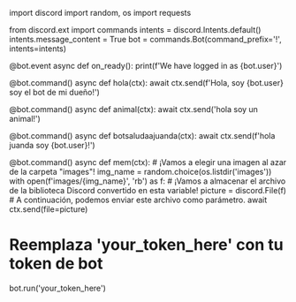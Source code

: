 import discord
import random, os
import requests

from discord.ext import commands
intents = discord.Intents.default()
intents.message_content = True
bot = commands.Bot(command_prefix='!', intents=intents)

@bot.event
async def on_ready():
    print(f'We have logged in as {bot.user}')

@bot.command()
async def hola(ctx):
    await ctx.send(f'Hola, soy {bot.user} soy el bot de mi dueño!')

@bot.command()
async def animal(ctx):
    await ctx.send('hola soy un animal!')

@bot.command()
async def  botsaludaajuanda(ctx):
    await ctx.send(f'hola juanda soy {bot.user}!')

@bot.command()
async def mem(ctx):
    # ¡Vamos a elegir una imagen al azar de la carpeta "images"!
    img_name = random.choice(os.listdir('images'))
    with open(f'images/{img_name}', 'rb') as f:
        # ¡Vamos a almacenar el archivo de la biblioteca Discord convertido en esta variable!
        picture = discord.File(f)
    # A continuación, podemos enviar este archivo como parámetro.
    await ctx.send(file=picture)

# Reemplaza 'your_token_here' con tu token de bot
bot.run('your_token_here')
